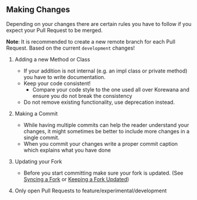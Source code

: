 ## Making Changes

Depending on your changes there are certain rules you have to follow if you expect
your Pull Request to be merged.

**Note**: It is recommended to create a new remote branch for each Pull Request. 
Based on the current `development` changes!

1. Adding a new Method or Class
    - If your addition is not internal (e.g. an impl class or private method) you have to write documentation.
    - Keep your code consistent!
        - Compare your code style to the one used all over Korewana and ensure you
          do not break the consistency
    - Do not remove existing functionality, use deprecation instead.

2. Making a Commit
    - While having multiple commits can help the reader understand your changes, it might sometimes be
      better to include more changes in a single commit.
    - When you commit your changes write a proper commit caption which explains what you have done

3. Updating your Fork
    - Before you start committing make sure your fork is updated.
      (See [Syncing a Fork](https://help.github.com/articles/syncing-a-fork/)
      or [Keeping a Fork Updated](https://robots.thoughtbot.com/keeping-a-github-fork-updated))
      
4. Only open Pull Requests to feature/experimental/development
 
<!-- This file is copied and edited from https://github.com/dv8fromtheworld/jda -->
